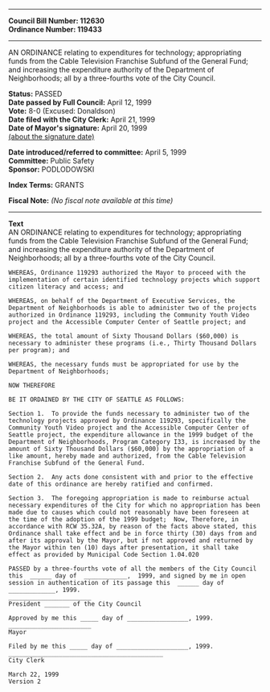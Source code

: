* * * * *  
  
**Council Bill Number: [](#h0)[](#h2)112630**   
**Ordinance Number: 119433**  
  
* * * * *  
  
AN ORDINANCE relating to expenditures for technology; appropriating funds from the Cable Television Franchise Subfund of the General Fund; and increasing the expenditure authority of the Department of Neighborhoods; all by a three-fourths vote of the City Council.  
  
**Status:** PASSED   
**Date passed by Full Council:** April 12, 1999   
**Vote:** 8-0 (Excused: Donaldson)   
**Date filed with the City Clerk:** April 21, 1999   
**Date of Mayor's signature:** April 20, 1999   
[(about the signature date)](/~public/approvaldate.htm)   
  
  
**Date introduced/referred to committee:** April 5, 1999   
**Committee:** Public Safety   
**Sponsor:** PODLODOWSKI   
  
**Index Terms:** GRANTS  
  
**Fiscal Note:** *(No fiscal note available at this time)*  
  
* * * * *  
  
**Text**  
    AN ORDINANCE relating to expenditures for technology; appropriating  
    funds from the Cable Television Franchise Subfund of the General Fund;  
    and increasing the expenditure authority of the Department of  
    Neighborhoods; all by a three-fourths vote of the City Council.  
  
    WHEREAS, Ordinance 119293 authorized the Mayor to proceed with the  
    implementation of certain identified technology projects which support  
    citizen literacy and access; and  
  
    WHEREAS, on behalf of the Department of Executive Services, the  
    Department of Neighborhoods is able to administer two of the projects  
    authorized in Ordinance 119293, including the Community Youth Video  
    project and the Accessible Computer Center of Seattle project; and  
  
    WHEREAS, the total amount of Sixty Thousand Dollars ($60,000) is  
    necessary to administer these programs (i.e., Thirty Thousand Dollars  
    per program); and  
  
    WHEREAS, the necessary funds must be appropriated for use by the  
    Department of Neighborhoods;  
  
    NOW THEREFORE  
  
    BE IT ORDAINED BY THE CITY OF SEATTLE AS FOLLOWS:  
  
    Section 1.  To provide the funds necessary to administer two of the  
    technology projects approved by Ordinance 119293, specifically the  
    Community Youth Video project and the Accessible Computer Center of  
    Seattle project, the expenditure allowance in the 1999 budget of the  
    Department of Neighborhoods, Program Category I33, is increased by the  
    amount of Sixty Thousand Dollars ($60,000) by the appropriation of a  
    like amount, hereby made and authorized, from the Cable Television  
    Franchise Subfund of the General Fund.  
  
    Section 2.  Any acts done consistent with and prior to the effective  
    date of this ordinance are hereby ratified and confirmed.  
  
    Section 3.  The foregoing appropriation is made to reimburse actual  
    necessary expenditures of the City for which no appropriation has been  
    made due to causes which could not reasonably have been foreseen at  
    the time of the adoption of the 1999 budget;  Now, Therefore, in  
    accordance with RCW 35.32A, by reason of the facts above stated, this  
    Ordinance shall take effect and be in force thirty (30) days from and  
    after its approval by the Mayor, but if not approved and returned by  
    the Mayor within ten (10) days after presentation, it shall take  
    effect as provided by Municipal Code Section 1.04.020  
  
    PASSED by a three-fourths vote of all the members of the City Council  
    this  ______ day of  ____________,  1999, and signed by me in open  
    session in authentication of its passage this  ______ day of  
    _____________, 1999.  
    _______________________  
    President _______ of the City Council  
  
    Approved by me this _____ day of _________________, 1999.  
    _______________________  
    Mayor  
  
    Filed by me this _____ day of ____________________, 1999.  
    ___________________________________________  
    City Clerk  
  
    March 22, 1999  
    Version 2  
